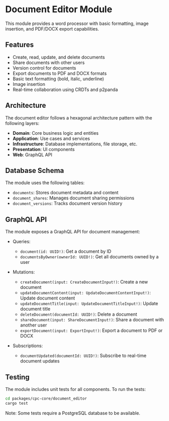 # Document Editor Module

This module provides a word processor with basic formatting, image insertion, and PDF/DOCX export capabilities.

## Features

- Create, read, update, and delete documents
- Share documents with other users
- Version control for documents
- Export documents to PDF and DOCX formats
- Basic text formatting (bold, italic, underline)
- Image insertion
- Real-time collaboration using CRDTs and p2panda

## Architecture

The document editor follows a hexagonal architecture pattern with the following layers:

- **Domain**: Core business logic and entities
- **Application**: Use cases and services
- **Infrastructure**: Database implementations, file storage, etc.
- **Presentation**: UI components
- **Web**: GraphQL API

## Database Schema

The module uses the following tables:

- `documents`: Stores document metadata and content
- `document_shares`: Manages document sharing permissions
- `document_versions`: Tracks document version history

## GraphQL API

The module exposes a GraphQL API for document management:

- Queries:
  - `document(id: UUID!)`: Get a document by ID
  - `documentsByOwner(ownerId: UUID!)`: Get all documents owned by a user

- Mutations:
  - `createDocument(input: CreateDocumentInput!)`: Create a new document
  - `updateDocumentContent(input: UpdateDocumentContentInput!)`: Update document content
  - `updateDocumentTitle(input: UpdateDocumentTitleInput!)`: Update document title
  - `deleteDocument(documentId: UUID!)`: Delete a document
  - `shareDocument(input: ShareDocumentInput!)`: Share a document with another user
  - `exportDocument(input: ExportInput!)`: Export a document to PDF or DOCX

- Subscriptions:
  - `documentUpdated(documentId: UUID!)`: Subscribe to real-time document updates

## Testing

The module includes unit tests for all components. To run the tests:

```bash
cd packages/cpc-core/document_editor
cargo test
```

Note: Some tests require a PostgreSQL database to be available.